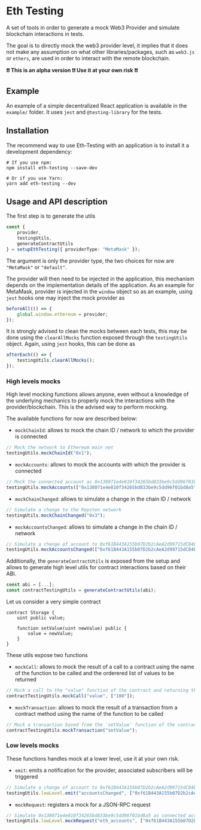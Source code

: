 # Eth Testing

A set of tools in order to generate a mock Web3 Provider and simulate blockchain interactions in tests.

The goal is to directly mock the web3 provider level, it implies that it does not make any assumption on what other libraries/packages, such as `web3.js` or `ethers`, are used in order to interact with the remote blockchain.

**❗❗ This is an alpha version ❗❗ Use it at your own risk ❗❗**

## Example

An example of a simple decentralized React application is available in the `example/` folder. It uses `jest` and `@testing-library` for the tests. 

## Installation

The recommend way to use Eth-Testing with an application is to install it a development dependency:
```shell
# If you use npm:
npm install eth-testing --save-dev

# Or if you use Yarn:
yarn add eth-testing --dev
```

## Usage and API description

The first step is to generate the utils
```TypeScript
const {
    provider,
    testingUtils,
    generateContractUtils
} = setupEthTesting({ providerType: "MetaMask" });
```
The argument is only the provider type, the two choices for now are `"MetaMask"` or `"default"`.

The provider will then need to be injected in the application, this mechanism depends on the implementation details of the application. As an example for MetaMask, provider is injected in the `window` object so as an example, using `jest` hooks one may inject the mock provider as
```TypeScript
beforeAll(() => {
    global.window.ethereum = provider;
});
```

It is strongly advised to clean the mocks between each tests, this may be done using the `clearAllMocks` function exposed through the `testingUtils` object. Again, using `jest` hooks, this can be done as
```TypeScript
afterEach(() => {
    testingUtils.clearAllMocks();
});
```

### High levels mocks

High level mocking functions allows anyone, even without a knowledge of the underlying mechanics to properly mock the interactions with the provider/blockchain. This is the advised way to perform mocking.

The available functions for now are described below:
- `mockChainId`: allows to mock the chain ID / network to which the provider is connected
```TypeScript
// Mock the network to Ethereum main net
testingUtils.mockChainId("0x1");
```
- `mockAccounts`: allows to mock the accounts with which the provider is connected
```TypeScript
// Mock the connected account as 0x138071e4e810f34265bd833be9c5dd96f01bd8a5
testingUtils.mockAccounts(["0x138071e4e810f34265bd833be9c5dd96f01bd8a5"]);
```
- `mockChainChanged`: allows to simulate a change in the chain ID / network
```TypeScript
// Simulate a change to the Ropsten network
testingUtils.mockChainChanged("0x3");
```
- `mockAccountsChanged`: allows to simulate a change in the chain ID / network
```TypeScript
// Simulate a change of account to 0xf61B443A155b07D2b2cAeA2d99715dC84E839EEf
testingUtils.mockAccountsChanged(["0xf61B443A155b07D2b2cAeA2d99715dC84E839EEf"]);
```

Additionally, the `generateContractUtils` is exposed from the setup and allows to generate high level utils for contract interactions based on their ABI.
```TypeScript
const abi = [...];
const contractTestingUtils = generateContractUtils(abi);
```

Let us consider a very simple contract
```Solidity
contract Storage {
    uint public value;

    function setValue(uint newValue) public {
        value = newValue;
    }
}
```

These utils expose two functions
- `mockCall`: allows to mock the result of a call to a contract using the name of the function to be called and the orderered list of values to be returned
```TypeScript
// Mock a call to the "value" function of the contract and returning the uint 100
contractTestingUtils.mockCall("value", ["100"]);
```
- `mockTransaction`: allows to mock the result of a transaction from a contract method using the name of the function to be called
```TypeScript
// Mock a transaction based from the `setValue` function of the contract
contractTestingUtils.mockTransaction("setValue");
```

### Low levels mocks

These functions handles mock at a lower level, use it at your own risk.
- `emit`: emits a notification for the provider, associated subscribers will be triggered
```TypeScript
// Simulate a change of account to 0xf61B443A155b07D2b2cAeA2d99715dC84E839EEf
testingUtils.lowLevel.emit("accountsChanged", ["0xf61B443A155b07D2b2cAeA2d99715dC84E839EEf"]);
```
- `mockRequest`: registers a mock for a JSON-RPC request
```TypeScript
// Simulate 0x138071e4e810f34265bd833be9c5dd96f01bd8a5 as connected account
testingUtils.lowLevel.mockRequest("eth_accounts", ["0xf61B443A155b07D2b2cAeA2d99715dC84E839EEf"]);
```
